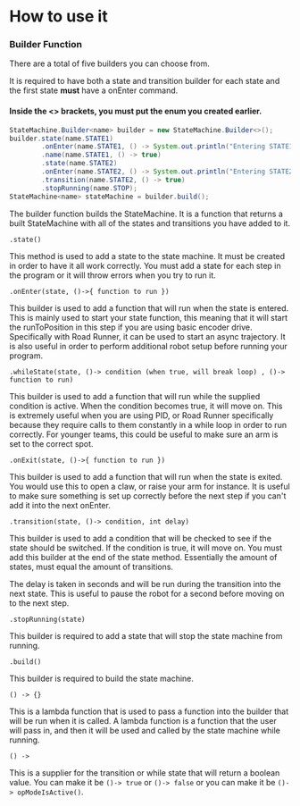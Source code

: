 # How to use it

### Builder Function

There are a total of five builders you can choose from.

It is required to have both a state and transition builder for each state and the first state **must** have a onEnter command.

#### Inside the <> brackets, you **must** put the enum you created earlier.

```java
StateMachine.Builder<name> builder = new StateMachine.Builder<>();
builder.state(name.STATE1)
        .onEnter(name.STATE1, () -> System.out.println("Entering STATE1"))
        .name(name.STATE1, () -> true)
        .state(name.STATE2)
        .onEnter(name.STATE2, () -> System.out.println("Entering STATE2"))
        .transition(name.STATE2, () -> true)
        .stopRunning(name.STOP);
StateMachine<name> stateMachine = builder.build();
```

The builder function builds the StateMachine. It is a function that returns a built StateMachine with all of the states and transitions you have added to it.

`.state()`

This method is used to add a state to the state machine. It must be created in order to have it all work correctly. You must add a state for each step in the program or it will throw errors when you try to run it.

`.onEnter(state, ()->{ function to run })`

This builder is used to add a function that will run when the state is entered. This is mainly used to start your state function, this meaning that it will start the runToPosition in this step if you are using basic encoder drive. Specifically with Road Runner, it can be used to start an async trajectory. It is also useful in order to perform additional robot setup before running your program.

`.whileState(state, ()-> condition (when true, will break loop) , ()-> function to run)`

This builder is used to add a function that will run while the supplied condition is active. When the condition becomes true, it will move on. This is extremely useful when you are using PID, or Road Runner specifically because they require calls to them constantly in a while loop in order to run correctly. For younger teams, this could be useful to make sure an arm is set to the correct spot.

`.onExit(state, ()->{ function to run })`

This builder is used to add a function that will run when the state is exited. You would use this to open a claw, or raise your arm for instance. It is useful to make sure something is set up correctly before the next step if you can't add it into the next onEnter.

`.transition(state, ()-> condition, int delay)`

This builder is used to add a condition that will be checked to see if the state should be switched. If the condition is true, it will move on. You must add this builder at the end of the state method. Essentially the amount of states, must equal the amount of transitions.

The delay is taken in seconds and will be run during the transition into the next state. This is useful to pause the robot for a second before moving on to the next step.

`.stopRunning(state)`

This builder is required to add a state that will stop the state machine from running.

`.build()`

This builder is required to build the state machine.

`() -> {}`

This is a lambda function that is used to pass a function into the builder that will be run when it is called. A lambda function is a function that the user will pass in, and then it will be used and called by the state machine while running.

`() ->`

This is a supplier for the transition or while state that will return a boolean value. You can make it be `()-> true` or `()-> false` or you can make it be `()-> opModeIsActive()`.
